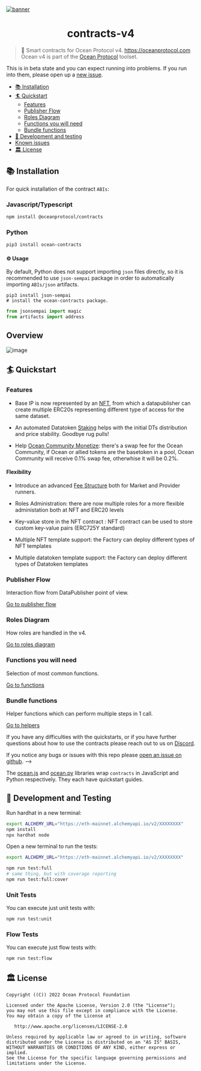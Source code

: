[![banner](https://raw.githubusercontent.com/oceanprotocol/art/master/github/repo-banner%402x.png)](https://oceanprotocol.com)

<h1 align="center">contracts-v4</h1>

> 🦑 Smart contracts for Ocean Protocol v4. https://oceanprotocol.com
Ocean v4 is part of the [Ocean Protocol](https://oceanprotocol.com) toolset.

This is in beta state and you can expect running into problems. If you run into them, please open up a [new issue](https://github.com/oceanprotocol/contracts/issues/new?assignees=&labels=bug&template=bug_report.md&title=).

- [📚 Installation](#-installation)
- [🏄 Quickstart](#-quickstart)
  - [Features](#features)
  - [Publisher Flow](#publisher-flow)
  - [Roles Diagram](#roles-diagram)
  - [Functions you will need](#functions-you-will-need)
  - [Bundle functions](#bundle-functions)
- [🦑 Development and testing](#-development-testing)
- [Known issues](#known-issues)
- [🏛 License](#-license)

## 📚 Installation

For quick installation of the contract `ABIs`:

### Javascript/Typescript
```bash
npm install @oceanprotocol/contracts
```
### Python
```bash
pip3 install ocean-contracts
```
#### ⚙️ Usage
By default, Python does not support importing `json` files directly, so it is recommended to use `json-sempai` package in order to automatically importing `ABIs/json` artifacts.
```
pip3 install json-sempai
# install the ocean-contracts package.
```
```python
from jsonsempai import magic
from artifacts import address
```


## Overview

![image](docs/images/smart-contracts.png)

## 🏄 Quickstart

### Features 

- Base IP is now represented by an [NFT](https://blog.oceanprotocol.com/what-is-a-data-nft-5804a2d88671), from which a datapublisher can create multiple ERC20s representing different type of access for the same dataset.

- An automated Datatoken [Staking](https://blog.oceanprotocol.com/ocean-v4-one-sided-staking-93988f65e378) helps with the initial DTs distribution and price stability. Goodbye rug pulls!

- Help [Ocean Community Monetize](https://blog.oceanprotocol.com/how-to-make-money-from-ocean-v4-477b3decad51): there's a swap fee for the Ocean Community, if Ocean or allied tokens are the basetoken in a pool, Ocean Community will receive 0.1% swap fee, otherwhise it will be 0.2%.


#### Flexibility

- Introduce an advanced [Fee Structure](https://docs.oceanprotocol.com/concepts/fees/) both for Market and Provider runners.

- Roles Administration: there are now multiple roles for a more flexible administation both at NFT and ERC20 levels

- Key-value store in the NFT contract : NFT contract can be used to store custom key-value pairs (ERC725Y standard)

- Multiple NFT template support: the Factory can deploy different types of NFT templates

- Multiple datatoken template support: the Factory can deploy different types of Datatoken templates





### Publisher Flow

Interaction flow from DataPublisher point of view.

[Go to publisher flow](docs/quickstart_pubFlow.md)

### Roles Diagram

How roles are handled in the v4.

[Go to roles diagram](docs/quickstart_roles.md)


### Functions you will need

Selection of most common functions.

[Go to functions](docs/quickstart_functions.md)


### Bundle functions

Helper functions which can perform multiple steps in 1 call.

[Go to helpers](docs/quickstart_bundle.md)



If you have any difficulties with the quickstarts, or if you have further questions about how to use the contracts please reach out to us on [Discord](https://discord.gg/TnXjkR5).

If you notice any bugs or issues with this repo please [open an issue on github](https://github.com/oceanprotocol/contracts/issues/new?assignees=&labels=bug&template=bug_report.md&title=). -->



The [ocean.js](https://github.com/oceanprotocol/ocean.js) and [ocean.py](https://github.com/oceanprotocol/ocean.py) libraries wrap `contracts` in JavaScript and Python respectively. They each have quickstart guides.


## 🦑 Development and Testing

Run hardhat in a new terminal:
```bash
export ALCHEMY_URL="https://eth-mainnet.alchemyapi.io/v2/XXXXXXXX"
npm install
npx hardhat node
```

Open a new terminal to run the tests:

```bash
export ALCHEMY_URL="https://eth-mainnet.alchemyapi.io/v2/XXXXXXXX"

npm run test:full
# same thing, but with coverage reporting
npm run test:full:cover
```

### Unit Tests

You can execute just unit tests with:

```bash
npm run test:unit

```

### Flow Tests

You can execute just flow tests with:

```bash
npm run test:flow

```

## 🏛 License

```
Copyright ((C)) 2022 Ocean Protocol Foundation

Licensed under the Apache License, Version 2.0 (the "License");
you may not use this file except in compliance with the License.
You may obtain a copy of the License at

   http://www.apache.org/licenses/LICENSE-2.0

Unless required by applicable law or agreed to in writing, software
distributed under the License is distributed on an "AS IS" BASIS,
WITHOUT WARRANTIES OR CONDITIONS OF ANY KIND, either express or implied.
See the License for the specific language governing permissions and
limitations under the License.
```

